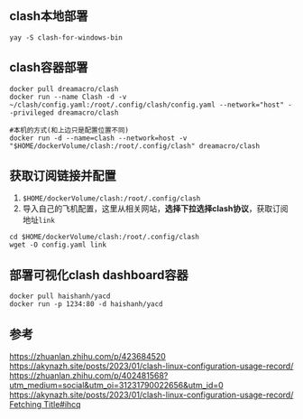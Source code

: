 ## clash本地部署
```shell
yay -S clash-for-windows-bin
```


## clash容器部署 
```shell
docker pull dreamacro/clash
docker run --name Clash -d -v ~/clash/config.yaml:/root/.config/clash/config.yaml --network="host" --privileged dreamacro/clash
```

```shell
#本机的方式(和上边只是配置位置不同)
docker run -d --name=clash --network=host -v "$HOME/dockerVolume/clash:/root/.config/clash" dreamacro/clash
```

## 获取订阅链接并配置
1. `$HOME/dockerVolume/clash:/root/.config/clash`
2. 导入自己的飞机配置，这里从相关网站，**选择下拉选择clash协议**，获取订阅地址`link`

```shell
cd $HOME/dockerVolume/clash:/root/.config/clash
wget -O config.yaml link
```

## 部署可视化clash dashboard容器
```shell
docker pull haishanh/yacd
docker run -p 1234:80 -d haishanh/yacd
```

## 参考
https://zhuanlan.zhihu.com/p/423684520
https://akynazh.site/posts/2023/01/clash-linux-configuration-usage-record/
https://zhuanlan.zhihu.com/p/402481568?utm_medium=social&utm_oi=31231790022656&utm_id=0
https://akynazh.site/posts/2023/01/clash-linux-configuration-usage-record/
[Fetching Title#ihcq](https://github.com/Dreamacro/clash/wiki/configuration#introduction)
